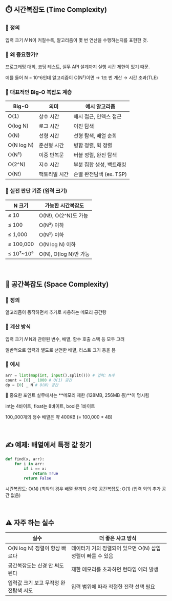 ## ⏱️ 시간복잡도 (Time Complexity)

### 🔸 정의

입력 크기
𝑁
N이 커질수록, 알고리즘이 몇 번 연산을 수행하는지를 표현한 것.

### 🔸 왜 중요한가?

프로그래밍 대회, 코딩 테스트, 실무 API 설계까지 실행 시간 제한이 있기 때문.

예를 들어 N = 10^6인데 알고리즘이 O(N²)이면 → 1조 번 계산 → 시간 초과(TLE)

### 🔸 대표적인 Big-O 복잡도 계층

| Big-O      | 의미          | 예시 알고리즘            |
| ---------- | ------------- | ------------------------ |
| O(1)       | 상수 시간     | 해시 접근, 인덱스 접근   |
| O(log N)   | 로그 시간     | 이진 탐색                |
| O(N)       | 선형 시간     | 선형 탐색, 배열 순회     |
| O(N log N) | 준선형 시간   | 병합 정렬, 퀵 정렬       |
| O(N²)      | 이중 반복문   | 버블 정렬, 완전 탐색     |
| O(2^N)     | 지수 시간     | 부분 집합 생성, 백트래킹 |
| O(N!)      | 팩토리얼 시간 | 순열 완전탐색 (ex. TSP)  |

### 🔸 실전 판단 기준 (입력 크기)

| N 크기    | 가능한 시간복잡도     |
| --------- | --------------------- |
| ≤ 10      | O(N!), O(2^N)도 가능  |
| ≤ 100     | O(N³) 이하            |
| ≤ 1,000   | O(N²) 이하            |
| ≤ 100,000 | O(N log N) 이하       |
| ≤ 10⁷~10⁸ | O(N), O(log N)만 가능 |

<br>

## 🧠 공간복잡도 (Space Complexity)

### 🔸 정의

알고리즘이 동작하면서 추가로 사용하는 메모리 공간량

### 🔸 계산 방식

입력 크기
𝑁
N과 관련된 변수, 배열, 함수 호출 스택 등 모두 고려

일반적으로 입력과 별도로 선언한 배열, 리스트 크기 등을 봄

### 🔸 예시

```python
arr = list(map(int, input().split())) # 입력: N개
count = [0] _ 1000 # O(1) 공간
dp = [0] _ N # O(N) 공간
```

🔸 중요한 포인트
실무에서는 **메모리 제한 (128MB, 256MB 등)**이 명시됨

int는 4바이트, float는 8바이트, bool은 1바이트

100_000개의 정수 배열은 약 400KB (= 100,000 \* 4B)

<br>

## ✍️ 예제: 배열에서 특정 값 찾기

```python
def find(x, arr):
    for i in arr:
        if i == x:
            return True
        return False
```

시간복잡도: O(N) (최악의 경우 배열 끝까지 순회)
공간복잡도: O(1) (입력 외의 추가 공간 없음)

<br>

## ⚠️ 자주 하는 실수

| 실수                                  | 더 좋은 사고 방식                                           |
| ------------------------------------- | ----------------------------------------------------------- |
| O(N log N) 정렬이 항상 빠르다         | 데이터가 거의 정렬되어 있으면 O(N) 삽입 정렬이 빠를 수 있음 |
| 공간복잡도는 신경 안 써도 된다        | 제한 메모리를 초과하면 런타임 에러 발생                     |
| 입력값 크기 보고 무작정 완전탐색 시도 | 입력 범위에 따라 적절한 전략 선택 필요                      |
